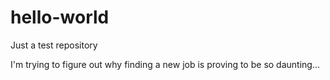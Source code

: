 # hello-world
Just a test repository

I'm trying to figure out why finding a new job is proving to be so daunting...

